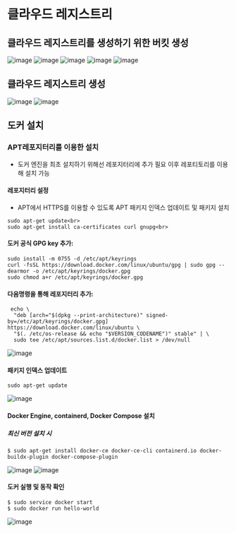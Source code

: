 # 클라우드 레지스트리
## 클라우드 레지스트리를 생성하기 위한 버킷 생성
![image](https://github.com/clabi-lab/kubernetes/assets/142856874/3f381fa0-946e-4790-8014-13bf3fcf3b73)
![image](https://github.com/clabi-lab/kubernetes/assets/142856874/cd9ab614-26bf-49a2-82ad-957668ba9bca)
![image](https://github.com/clabi-lab/kubernetes/assets/142856874/1ba88d5c-69ab-4168-954e-092f29104f37)
![image](https://github.com/clabi-lab/kubernetes/assets/142856874/fee6f5d2-824e-4901-a71c-d11a5530c487)
![image](https://github.com/clabi-lab/kubernetes/assets/142856874/3f29cc6e-b27e-4bf1-b355-ee39df3b9d5b)


## 클라우드 레지스트리 생성
![image](https://github.com/clabi-lab/kubernetes/assets/142856874/180854ab-5bc6-4b25-bc9f-6022f63c571a)
![image](https://github.com/clabi-lab/kubernetes/assets/142856874/1b1819ce-3a10-4312-a7b2-42d0579adf7f)


## 도커 설치
### APT레포지터리를 이용한 설치<br>
- 도커 엔진을 최초 설치하기 위해선 레포지터리에 추가 필요 이후 레포티토리를 이용해 설치 가능

#### 레포지터리 설정
 - APT에서 HTTPS를 이용할 수 있도록 APT 패키지 인덱스 업데이트 및 패키지 설치
```
sudo apt-get update<br>
sudo apt-get install ca-certificates curl gnupg<br>
```

#### 도커 공식 GPG key 추가:
```
sudo install -m 0755 -d /etc/apt/keyrings
curl -fsSL https://download.docker.com/linux/ubuntu/gpg | sudo gpg --dearmor -o /etc/apt/keyrings/docker.gpg
sudo chmod a+r /etc/apt/keyrings/docker.gpg
```

#### 다음명령을 통해 레포지터리 추가:
```
 echo \
  "deb [arch="$(dpkg --print-architecture)" signed-by=/etc/apt/keyrings/docker.gpg] https://download.docker.com/linux/ubuntu \
  "$(. /etc/os-release && echo "$VERSION_CODENAME")" stable" | \
  sudo tee /etc/apt/sources.list.d/docker.list > /dev/null
```
![image](https://github.com/clabi-lab/kubernetes/assets/142856874/b8782e48-01da-438a-b575-e926fe6bba60)


#### 패키지 인덱스 업데이트<br>
```
sudo apt-get update
```
![image](https://github.com/clabi-lab/kubernetes/assets/142856874/c73bc17b-7e28-49f0-ab97-0bd6e45307d8)

#### Docker Engine, containerd, Docker Compose 설치<br>

##### 최신 버전 설치 시
```
$ sudo apt-get install docker-ce docker-ce-cli containerd.io docker-buildx-plugin docker-compose-plugin
```
![image](https://github.com/clabi-lab/kubernetes/assets/142856874/b677de03-1bc4-4e25-b522-70509759c690)
![image](https://github.com/clabi-lab/kubernetes/assets/142856874/d194e09f-1f4e-4c08-a0bd-a9500d453e4d)

#### 도커 실행 및 동작 확인
```
$ sudo service docker start
$ sudo docker run hello-world
```
![image](https://github.com/clabi-lab/kubernetes/assets/142856874/a917d86f-2eaf-49d5-8850-cbe5166b9ef6)










